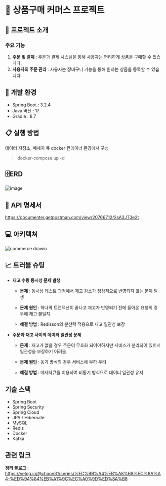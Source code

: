 # 🔖 상품구매 커머스 프로젝트
##  📓 프로젝트 소개

### 주요 기능
1. **주문 및 결제** : 주문과 결제 시스템을 통해 사용자는 편리하게 상품을 구매할 수 있습니다.
2. **사용자의 주문 관리** : 사용자는 장바구니 기능을 통해 원하는 상품을 등록할 수 있습니다.
## 🔎 개발 환경
* Spring Boot : 3.2.4
* Java 버전 : 17
* Gradle : 8.7
## 📋 실행 방법
데이터 저장소, 메세지 큐 docker 컨테이너 환경에서 구성
> docker-compose up -d 
## 🗄️ERD
![image](https://github.com/chkang13/commerce_project/assets/34392347/a839ef3e-6378-4ca4-a505-ceb81a9200e2)
## 📄 API 명세서
https://documenter.getpostman.com/view/20766712/2sA3JT3e2t
## 💻 아키텍쳐
![commerce drawio](https://github.com/chkang13/commerce_project/assets/34392347/5b11c266-6833-42d0-922c-6251402a1934)
## 📈 트러블 슈팅
* **재고 수량 동시성 문제 발생**
  
  * **문제** : 동시성 테스트 과정에서 재고 감소가 정상적으로 반영되지 않는 문제 발생
    
  * **문제 원인** : 하나의 트랜잭션이 끝나고 재고가 반영되기 전에 들어온 요청의 경우에 재고 불일치
    
  * **해결 방법** : Redisson의 분산락 적용으로 재고 일관성 보장
* **주문과 재고 사이의 데이터 일관성 문제**
  
  * **문제** : 재고가 없을 경우 주문이 무효화 되어야하지만 서비스가 분리되어 있어서 일관성을 보장하기 어려움
    
  * **문제 원인** : 동기 방식의 경우 서비스에 부하 우려
    
  * **해결 방법** : 메세지큐를 이용하여 비동기 방식으로 데이터 일관성 유지
## 기술 스택
* Spring Boot
* Spring Security
* Spring Cloud
* JPA / Hibernate
* MySQL
* Redis
* Docker
* Kafka
## 관련 링크
**정리 블로그** : https://velog.io/@choon31/series/%EC%BB%A4%EB%A8%B8%EC%8A%A4-%ED%94%84%EB%A1%9C%EC%A0%9D%ED%8A%B8

